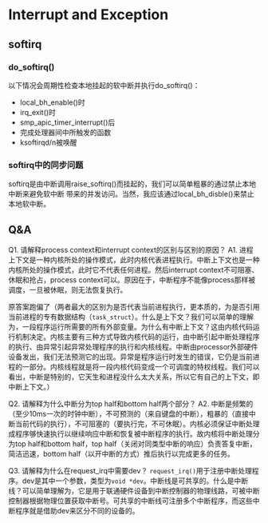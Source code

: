 # Interrupt and Exception

## softirq
### do_softirq()
以下情况会周期性检查本地挂起的软中断并执行do_softirq()：
- local_bh_enable()时
- irq_exit()时
- smp_apic_timer_interrupt()后
- 完成处理器间中所触发的函数
- ksoftirqd/n被唤醒

### softirq中的同步问题
softirq是由中断调用raise_softirq()而挂起的，我们可以简单粗暴的通过禁止本地中断来避免软中断
带来的并发访问。当然，我应该通过local_bh_disble()来禁止本地软中断。


## Q&A
Q1. 请解释process context和interrupt context的区别与区别的原因？
A1. 进程上下文是一种内核所处的操作模式，此时内核代表进程执行。中断上下文也是一种内核所处的操作模式，此时它不代表任何进程。然后interrupt context不可阻塞、休眠和抢占，process context可以。原因在于，中断程序不能像process那样被调度，一旦被休眠，则无法恢复执行。

原答案跑偏了（两者最大的区别为是否代表当前进程执行，更本质的，为是否引用当前进程的专有数据结构（`task_struct`）。什么是上下文？我们可以简单的理解为，一段程序运行所需要的所有外部变量。为什么有中断上下文？这由内核代码运行机制决定。内核主要有三种方式导致内核代码的运行，由中断引起中断处理程序的执行、由异常引起异常处理程序的执行和内核线程。中断由processor外部硬件设备发出，我们无法预测它的出现。异常是程序运行时发生的错误，它仍是当前进程的一部分。内核线程就是将一段内核代码变成一个可调度的特权线程。我们可以看出，中断是特别的，它天生和进程没什么太大关系，所以它有自己的上下文，即中断上下文。）

Q2. 请解释为什么中断分为top half和bottom half两个部分？
A2. 中断是频繁的（至少10ms一次的时钟中断），不可预测的（来自键盘的中断），粗暴的（直接中断当前代码的执行），不可阻塞的（要执行完，不可休眠）。内核必须保证中断处理成程序够快速执行以继续响应中断和恢复被中断程序的执行。故内核将中断处理分为top half和bottom half，top half（关闭对同类型中断的响应）负责答复中断，简洁迅速，bottom half（以开中断的方式）推后执行以完成更多的任务。

Q3. 请解释为什么在request_irq中需要dev？
`request_irq()`用于注册中断处理程序。dev是其中一个参数，类型为`void *dev`。中断线是可共享的。什么是中断线？可以简单理解为，它是用于联通硬件设备到中断控制器的物理线路，可被中断控制器根据物理位置获取中断号。可共享的中断线可注册多个中断程序，而这些中断程序就是借助dev来区分不同的设备的。
